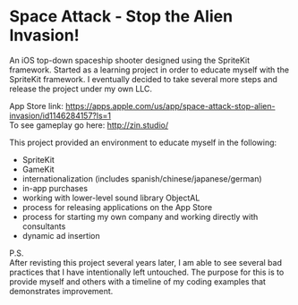 # Space Attack - Stop the Alien Invasion!

An iOS top-down spaceship shooter designed using the SpriteKit framework. Started as a learning project in order to educate myself with the SpriteKit framework. I eventually decided to take several more steps and release the project under my own LLC.

App Store link: https://apps.apple.com/us/app/space-attack-stop-alien-invasion/id1146284157?ls=1<br />
To see gameplay go here: http://zin.studio/
<br />

This project provided an environment to educate myself in the following:
- SpriteKit
- GameKit
- internationalization (includes spanish/chinese/japanese/german)
- in-app purchases
- working with lower-level sound library ObjectAL
- process for releasing applications on the App Store
- process for starting my own company and working directly with consultants
- dynamic ad insertion


P.S.
<br />After revisting this project several years later, I am able to see several bad practices that I have intentionally left untouched. The purpose for this is to provide myself and others with a timeline of my coding examples that demonstrates improvement.
